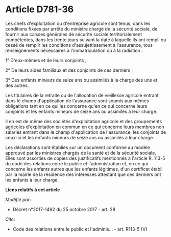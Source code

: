 # Article D781-36

Les chefs d'exploitation ou d'entreprise agricole sont tenus, dans les conditions fixées par arrêté du ministre chargé de la
sécurité sociale, de fournir aux caisses générales de sécurité sociale territorialement compétentes, dans les trente jours
suivant la date à laquelle ils ont rempli ou cessé de remplir les conditions d'assujettissement à l'assurance, tous
renseignements nécessaires à l'immatriculation ou à la radiation :

1° D'eux-mêmes et de leurs conjoints ;

2° De leurs aides familiaux et des conjoints de ces derniers ;

3° Des enfants mineurs de seize ans ou assimilés à la charge des uns et des autres.

Les titulaires de la retraite ou de l'allocation de vieillesse agricole entrant dans le champ d'application de l'assurance
sont soumis aux mêmes obligations tant en ce qui les concerne qu'en ce qui concerne leurs conjoints et les enfants mineurs de
seize ans ou assimilés à leur charge.

Il en est de même des sociétés d'exploitation agricole et des groupements agricoles d'exploitation en commun en ce qui
concerne leurs membres non salariés entrant dans le champ d'application de l'assurance, les conjoints de ceux-ci et les
enfants mineurs de seize ans ou assimilés à leur charge.

Les déclarations sont établies sur un document conforme au modèle approuvé par les ministres chargés de la santé et de la
sécurité sociale. Elles sont assorties de copies des justificatifs mentionnés à l'article R. 113-5 du code des relations
entre le public et l'administration et, en ce qui concerne les enfants autres que les enfants légitimes, d'un certificat
établi par la mairie de la résidence des intéressés attestant que ces derniers ont les enfants à leur charge.

**Liens relatifs à cet article**

_Modifié par_:

  - Décret n°2017-1492 du 25 octobre 2017 - art. 28

_Cite_:

  - Code des relations entre le public et l'adminis... - art. R113-5 (V)
